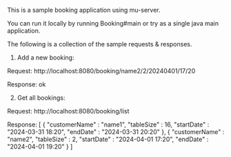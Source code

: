 This is a sample booking application using mu-server.

You can run it locally by running Booking#main or try as a single java main application. 

The following is a collection of the sample requests & responses. 

1. Add a new booking:

Request:
http://localhost:8080/booking/name2/2/20240401/17/20

Response:
ok

2. Get all bookings:

Request:
http://localhost:8080/booking/list

Response:
[ {
  "customerName" : "name1",
  "tableSize" : 16,
  "startDate" : "2024-03-31 18:20",
  "endDate" : "2024-03-31 20:20"
}, {
  "customerName" : "name2",
  "tableSize" : 2,
  "startDate" : "2024-04-01 17:20",
  "endDate" : "2024-04-01 19:20"
} ]

